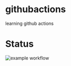 # githubactions
learning github actions

# Status

![example workflow](https://github.com/edinhodiluviano/githubactions/actions/workflows/actions.yml/badge.svg)

